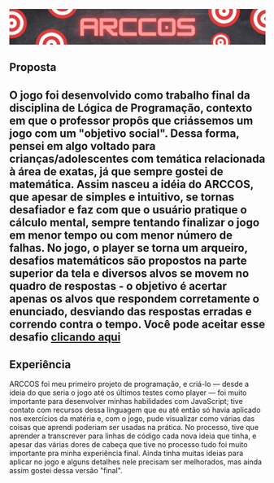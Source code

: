 ![ARCCOS header](./assets/ARCCOSHEADER.png "ARCCOS")
## Proposta
O jogo foi desenvolvido como trabalho final da disciplina de Lógica de Programação, contexto em que o professor propôs que criássemos um jogo com um "objetivo social". Dessa forma, pensei em algo voltado para crianças/adolescentes com temática relacionada à área de exatas, já que sempre gostei de matemática. Assim nasceu a idéia do ARCCOS, que apesar de simples e intuitivo, se tornas desafiador e faz com que o usuário pratique o cálculo mental, sempre tentando finalizar o jogo em menor tempo ou com menor número de falhas. No jogo, o player se torna um arqueiro, desafios matemáticos são propostos na parte superior da tela e diversos alvos se movem no quadro de respostas - o objetivo é acertar apenas os alvos que respondem corretamente o enunciado, desviando das respostas erradas e correndo contra o tempo. Você pode aceitar esse desafio [clicando aqui]()
---
## Experiência
ARCCOS foi meu primeiro projeto de programação, e criá-lo — desde a ideia do que seria o jogo até os últimos testes como player — foi muito importante para desenvolver minhas habilidades com JavaScript; tive contato com recursos dessa linguagem que eu até então só havia aplicado nos exercícios da matéria e, com o jogo, pude visualizar como várias das coisas que aprendi poderiam ser usadas na prática. No processo, tive que aprender a transcrever para linhas de código cada nova ideia que tinha, e apesar das várias dores de cabeça que tive no processo tudo foi muito importante pra minha experiência final. Ainda tinha muitas ideias para aplicar no jogo e alguns detalhes nele precisam ser melhorados, mas ainda assim gostei dessa versão "final". 
